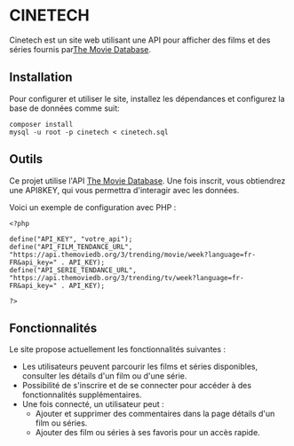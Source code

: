 # CINETECH
Cinetech est un site web utilisant une API pour afficher des films et des séries fournis par[The Movie Database](https://www.themoviedb.org/signup).

## Installation
Pour configurer et utiliser le site, installez les dépendances et configurez la base de données comme suit:
```
composer install
mysql -u root -p cinetech < cinetech.sql
```

## Outils
Ce projet utilise l'API [The Movie Database](https://www.themoviedb.org/signup). Une fois inscrit, vous obtiendrez une API8KEY, qui vous permettra d'interagir avec les données.

Voici un exemple de configuration avec PHP :
```
<?php

define("API_KEY", "votre_api");
define("API_FILM_TENDANCE_URL", "https://api.themoviedb.org/3/trending/movie/week?language=fr-FR&api_key=" . API_KEY);
define("API_SERIE_TENDANCE_URL", "https://api.themoviedb.org/3/trending/tv/week?language=fr-FR&api_key=" . API_KEY);

?>
```

## Fonctionnalités
Le site propose actuellement les fonctionnalités suivantes : 
* Les utilisateurs peuvent parcourir les films et séries disponibles, consulter les détails d'un film ou d'une série.
* Possibilité de s'inscrire et de se connecter pour accéder à des fonctionnalités supplémentaires.
* Une fois connecté, un utilisateur peut :
    * Ajouter et supprimer des commentaires dans la page détails d'un film ou séries.
    * Ajouter des film ou séries à ses favoris pour un accès rapide.

